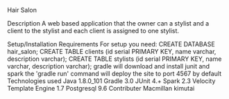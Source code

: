 Hair Salon

Description
A web based application that the owner can a stylist and a client to the stylist and each client is assigned to one stylist.

Setup/Installation Requirements
For setup you need:
CREATE DATABASE hair_salon;
CREATE TABLE clients (id serial PRIMARY KEY, name varchar, description varchar);
CREATE TABLE stylists (id serial PRIMARY KEY, name varchar, description varchar);
gradle will download and install junit and spark
the 'gradle run' command will deploy the site to port 4567 by default
Technologies used
Java 1.8.0_101
Gradle 3.0
JUnit 4.+
Spark 2.3
Velocity Template Engine 1.7
Postgresql 9.6
Contributer
Macmillan kimutai
